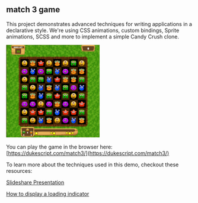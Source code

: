 ## match 3 game

This project demonstrates advanced techniques for writing applications in a declarative style.
We're using CSS animations, custom bindings, Sprite animations, SCSS and more to
implement a simple Candy Crush clone.

<img src="match3.png" width="50%">

You can play the game in the browser here: [https://dukescript.com/match3/](https://dukescript.com/match3/)

To learn more about the techniques used in this demo, checkout these resources:

[Slideshare Presentation](https://www.slideshare.net/AntonEpple/crush-candy-with-dukescript)

[How to display a loading indicator](https://dukescript.com/best/practices/2017/03/07/loading.html)